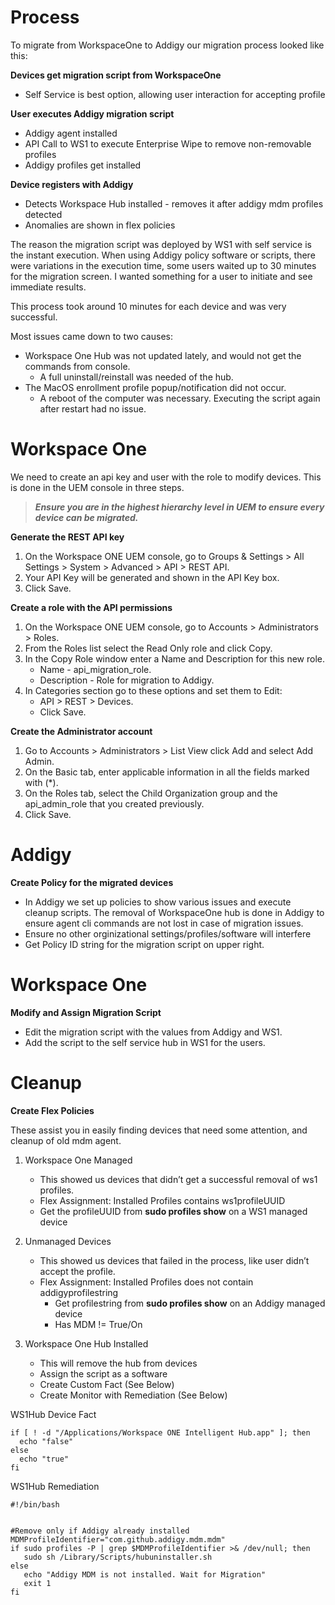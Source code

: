 # Process
To migrate from WorkspaceOne to Addigy our migration process looked like this:

**Devices get migration script from WorkspaceOne**
  - Self Service is best option, allowing user interaction for accepting profile
    
**User executes Addigy migration script**
  - Addigy agent installed
  - API Call to WS1 to execute Enterprise Wipe to remove non-removable profiles
  - Addigy profiles get installed
    
**Device registers with Addigy**
  - Detects Workspace Hub installed - removes it after addigy mdm profiles detected
  - Anomalies are shown in flex policies



The reason the migration script was deployed by WS1 with self service is the instant execution.  When using Addigy policy software or scripts, there were variations in the execution time, some users waited up to 30 minutes for the migration screen.  I wanted something for a user to initiate and see immediate results.  

This process took around 10 minutes for each device and was very successful.  

Most issues came down to two causes:
  - Workspace One Hub was not updated lately, and would not get the commands from console.
    - A full uninstall/reinstall was needed of the hub.
  - The MacOS enrollment profile popup/notification did not occur.
    - A reboot of the computer was necessary.  Executing the script again after restart had no issue.

# Workspace One

We need to create an api key and user with the role to modify devices.  This is done in the UEM console in three steps.

>***Ensure you are in the highest hierarchy level in UEM to ensure every device can be migrated.***


**Generate the REST API key**
  1. On the Workspace ONE UEM console, go to Groups & Settings > All Settings > System > Advanced > API > REST API.
  2. Your API Key will be generated and shown in the API Key box.
  3. Click Save.

**Create a role with the API permissions**
  1. On the Workspace ONE UEM console, go to Accounts > Administrators > Roles.
  2. From the Roles list select the Read Only role and click Copy.
  3. In the Copy Role window enter a Name and Description for this new role.
     - Name - api_migration_role.
     - Description - Role for migration to Addigy.
  4. In Categories section go to these options and set them to Edit:
     - API > REST > Devices.
     - Click Save.

**Create the Administrator account**
  1. Go to Accounts > Administrators > List View click Add and select Add Admin.
  2. On the Basic tab, enter applicable information in all the fields marked with (*).
  3. On the Roles tab, select the Child Organization group and the api_admin_role that you created previously.
  4. Click Save.



# Addigy
**Create Policy for the migrated devices**
  - In Addigy we set up policies to show various issues and execute cleanup scripts.  The removal of WorkspaceOne hub is done in Addigy to ensure agent cli commands are not lost in case of migration issues.
  - Ensure no other orginizational settings/profiles/software will interfere
  - Get Policy ID string for the migration script on upper right.


# Workspace One
**Modify and Assign Migration Script**
  - Edit the migration script with the values from Addigy and WS1.
  - Add the script to the self service hub in WS1 for the users.


# Cleanup

**Create Flex Policies**

These assist you in easily finding devices that need some attention, and cleanup of old mdm agent.

1. Workspace One Managed
   - This showed us devices that didn’t get a successful removal of ws1 profiles.
   - Flex Assignment: Installed Profiles contains ws1profileUUID
   - Get the profileUUID from **sudo profiles show** on a WS1 managed device

2. Unmanaged Devices
   - This showed us devices that failed in the process, like user didn’t accept the profile.
   - Flex Assignment: Installed Profiles does not contain addigyprofilestring
     - Get profilestring from **sudo profiles show** on an Addigy managed device
     - Has MDM != True/On

3. Workspace One Hub Installed
   - This will remove the hub from devices
   - Assign the script as a software
   - Create Custom Fact (See Below)
   - Create Monitor with Remediation (See Below)

WS1Hub Device Fact
```
if [ ! -d "/Applications/Workspace ONE Intelligent Hub.app" ]; then
  echo "false"
else
  echo "true"
fi
```

WS1Hub Remediation
```
#!/bin/bash


#Remove only if Addigy already installed
MDMProfileIdentifier="com.github.addigy.mdm.mdm"
if sudo profiles -P | grep $MDMProfileIdentifier >& /dev/null; then
   sudo sh /Library/Scripts/hubuninstaller.sh
else
   echo "Addigy MDM is not installed. Wait for Migration"
   exit 1
fi
```
